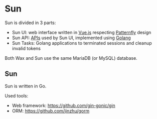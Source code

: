 # Sun

Sun is divided in 3 parts:

- Sun UI: web interface written in [Vue.js](https://vuejs.org/) respecting [Patternfly](http://www.patternfly.org) design
- Sun API: [APIs](https://documenter.getpostman.com/view/3364668/icaro/7LjC4mU) used by Sun UI, implemented using [Golang ](https://golang.org/)
- Sun Tasks: Golang applications to terminated sessions and cleanup invalid tokens

Both Wax and Sun use the same MariaDB (or MySQL) database.

## Sun

Sun is written in Go.

Used tools:

- Web framework: https://github.com/gin-gonic/gin
- ORM: https://github.com/jinzhu/gorm

